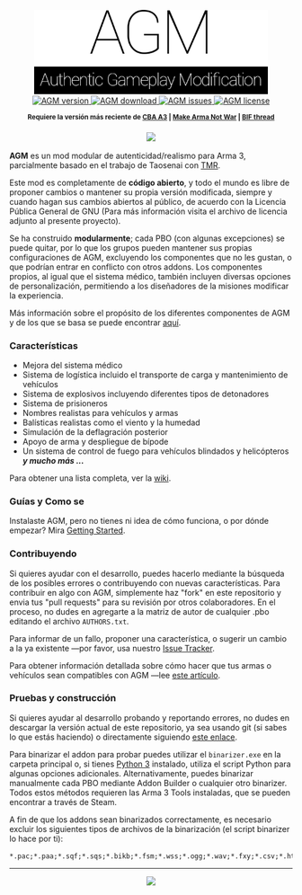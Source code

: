 <p align="center">
  <img src="https://raw.githubusercontent.com/KoffeinFlummi/AGM/master/.devfiles/Assets/Logo/agm_logo_black_transparent.png" height="150px" /><br />
  <a href="https://github.com/KoffeinFlummi/AGM/releases">
    <img src="http://img.shields.io/badge/release-0.95.3-green.svg?style=flat"
         alt="AGM version" />
  </a>
  <a href="https://github.com/KoffeinFlummi/AGM/releases/download/v0.95.3/AGM_v0.95.3.zip">
    <img src="http://img.shields.io/badge/download-21.9_MB-blue.svg?style=flat"
         alt="AGM download" />
  </a>
  <a href="https://github.com/KoffeinFlummi/AGM/issues">
    <img src="http://img.shields.io/github/issues/KoffeinFlummi/AGM.svg?style=flat"
         alt="AGM issues" />
  </a>
  <a href="https://github.com/KoffeinFlummi/AGM/blob/master/LICENSE">
    <img src="http://img.shields.io/badge/license-GPLv2-red.svg?style=flat"
         alt="AGM license" />
  </a>
</p>
<p align="center"><sup><strong>Requiere la versión más reciente de <a href="http://www.armaholic.com/page.php?id=18767">CBA A3</a> | <a href="http://makearmanotwar.com/entry/7jnWM53S2e">Make Arma Not War</a> | <a href="http://forums.bistudio.com/showthread.php?178253-Authentic-Gameplay-Modification">BIF thread</a></strong></sup></p>

<p align="center"><img src="http://makearmanotwar.com/assets/img/badges/Total-Modification.png" height="150" /></p>

**AGM** es un mod modular de autenticidad/realismo para Arma 3, parcialmente basado en el trabajo de Taosenai con [TMR](https://github.com/Taosenai/tmr).

Este mod es completamente de **código abierto**, y todo el mundo es libre de proponer cambios o mantener su propia versión modificada, siempre y cuando hagan sus cambios abiertos al público, de acuerdo con la Licencia Pública General de GNU (Para más información visita el archivo de licencia adjunto al presente proyecto).

Se ha construido **modularmente**; cada PBO (con algunas excepciones) se puede quitar, por lo que los grupos pueden mantener sus propias configuraciones de AGM, excluyendo los componentes que no les gustan, o que podrían entrar en conflicto con otros addons.
Los componentes propios, al igual que el sistema médico, también incluyen diversas opciones de personalización, permitiendo a los diseñadores de la misiones modificar la experiencia.

Más información sobre el propósito de los diferentes componentes de AGM y de los que se basa se puede encontrar [aquí](https://github.com/KoffeinFlummi/AGM/wiki#features).

### Características
* Mejora del sistema médico
* Sistema de logística incluido el transporte de carga y mantenimiento de vehículos
* Sistema de explosivos incluyendo diferentes tipos de detonadores
* Sistema de prisioneros
* Nombres realistas para vehículos y armas
* Balísticas realistas como el viento y la humedad
* Simulación de la deflagración posterior
* Apoyo de arma y despliegue de bípode
* Un sistema de control de fuego para vehículos blindados y helicópteros<br />
  ***y mucho más ...***

Para obtener una lista completa, ver la [wiki](https://github.com/KoffeinFlummi/AGM/wiki).

### Guías y Como se
Instalaste AGM, pero no tienes ni idea de cómo funciona, o por dónde empezar?
Mira [Getting Started](https://github.com/KoffeinFlummi/AGM/wiki/Getting-Started).

### Contribuyendo
Si quieres ayudar con el desarrollo, puedes hacerlo mediante la búsqueda de los posibles errores o contribuyendo con nuevas características. Para contribuir en algo con AGM, simplemente haz "fork" en este repositorio y envia tus "pull requests" para su revisión por otros colaboradores. En el proceso, no dudes en agregarte a la matriz de autor de cualquier .pbo editando el archivo `AUTHORS.txt`.

Para informar de un fallo, proponer una característica, o sugerir un cambio a la ya existente —por favor, usa  nuestro [Issue Tracker](https://github.com/KoffeinFlummi/AGM/issues).

Para obtener información detallada sobre cómo hacer que tus armas o vehículos sean compatibles con AGM —lee [este artículo](https://github.com/KoffeinFlummi/AGM/wiki/For-Addon-Makers).

### Pruebas y construcción
Si quieres ayudar al desarrollo probando y reportando errores, no dudes en descargar la versión actual de este repositorio, ya sea usando git (si sabes lo que estás haciendo) o directamente siguiendo [este enlace](https://github.com/KoffeinFlummi/AGM/archive/master.zip).

Para binarizar el addon para probar puedes utilizar el `binarizer.exe` en la carpeta principal o, si tienes [Python 3](https://www.python.org/) instalado, utiliza el script Python para algunas opciones adicionales. Alternativamente, puedes binarizar manualmente cada PBO mediante Addon Builder o cualquier otro binarizer. Todos estos métodos requieren las Arma 3 Tools instaladas, que se pueden encontrar a través de Steam.

A fin de que los addons sean binarizados correctamente, es necesario excluir los siguientes tipos de archivos de la binarización (el script binarizer lo hace por ti):
```
*.pac;*.paa;*.sqf;*.sqs;*.bikb;*.fsm;*.wss;*.ogg;*.wav;*.fxy;*.csv;*.html;*.lip;*.txt;*.wrp;*.bisurf;*.xml;*.hqf;
```

---
<p align="center"><a href="https://www.paypal.com/cgi-bin/webscr?cmd=_s-xclick&amp;hosted_button_id=HPAXPTVCNLDZS"><img src="https://www.paypalobjects.com/en_US/i/btn/btn_donateCC_LG.gif" style="max-width:100%;"></a></p>
